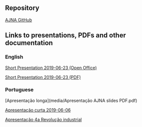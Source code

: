 ## Repository

<a href="https://github.com/IvanBrasilico/ajna_docs">AJNA GitHub</a> 


## Links to presentations, PDFs and other documentation

### English
[Short Presentation 2019-06-23 (Open Office)](media/Presentation201906.odp)

[Short Presentation 2019-06-23 (PDF)](media/Presentation201906.pdf)


### Portuguese
[Apresentação longa](media/Apresentação AJNA slides PDF.pdf)

[Apresentação curta 2019-06-06](media/Apresentacao201904(Gerencial).odp)

[Apresentação 4a Revolução industrial](media/4RevolucaoIndustrial_versaomaiscurta.odp)



